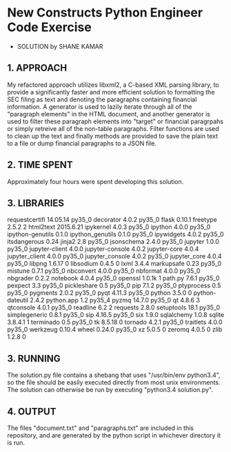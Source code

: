 # New Constructs Python Engineer Code Exercise

* SOLUTION by SHANE KAMAR

## 1. APPROACH

My refactored approach utilizes libxml2, a C-based XML parsing library, to provide a significantly faster and more efficient solution
to formatting the SEC filing as text and denoting the paragraphs containing financial information. A generator is used to lazily iterate through all of the "paragraph elements" in the HTML document, and another generator is used to filter these paragraph elements into "target" or financial paragrpahs or simply retreive all of the non-table paragraphs. Filter functions are used to clean up the text and finally methods are provided to save the plain text to a file or dump financial paragraphs to a JSON file.

## 2. TIME SPENT

Approximately four hours were spent developing this solution.

## 3. LIBRARIES

requestcertifi            14.05.14                 py35_0
decorator                 4.0.2                    py35_0
flask                     0.10.1                    <pip>
freetype                  2.5.2                         2
html2text                 2015.6.21                 <pip>
ipykernel                 4.0.3                    py35_0
ipython                   4.0.0                    py35_0
ipython-genutils          0.1.0                     <pip>
ipython_genutils          0.1.0                    py35_0
ipywidgets                4.0.2                    py35_0
itsdangerous              0.24                      <pip>
jinja2                    2.8                      py35_0
jsonschema                2.4.0                    py35_0
jupyter                   1.0.0                    py35_0
jupyter-client            4.0.0                     <pip>
jupyter-console           4.0.2                     <pip>
jupyter-core              4.0.4                     <pip>
jupyter_client            4.0.0                    py35_0
jupyter_console           4.0.2                    py35_0
jupyter_core              4.0.4                    py35_0
libpng                    1.6.17                        0
libsodium                 0.4.5                         0
lxml                      3.4.4                     <pip>
markupsafe                0.23                     py35_0
mistune                   0.7.1                    py35_0
nbconvert                 4.0.0                    py35_0
nbformat                  4.0.0                    py35_0
nbgrader                  0.2.2                     <pip>
notebook                  4.0.4                    py35_0
openssl                   1.0.1k                        1
path.py                   7.6.1                    py35_0
pexpect                   3.3                      py35_0
pickleshare               0.5                      py35_0
pip                       7.1.2                    py35_0
ptyprocess                0.5                      py35_0
pygments                  2.0.2                    py35_0
pyqt                      4.11.3                   py35_0
python                    3.5.0                         0
python-dateutil           2.4.2                     <pip>
python.app                1.2                      py35_4
pyzmq                     14.7.0                   py35_0
qt                        4.8.6                         3
qtconsole                 4.0.1                    py35_0
readline                  6.2                           2
requests                  2.8.0                     <pip>
setuptools                18.1                     py35_0
simplegeneric             0.8.1                    py35_0
sip                       4.16.5                   py35_0
six                       1.9.0                     <pip>
sqlalchemy                1.0.8                     <pip>
sqlite                    3.8.4.1                       1
terminado                 0.5                      py35_0
tk                        8.5.18                        0
tornado                   4.2.1                    py35_0
traitlets                 4.0.0                    py35_0
werkzeug                  0.10.4                    <pip>
wheel                     0.24.0                   py35_0
xz                        5.0.5                         0
zeromq                    4.0.5                         0
zlib                      1.2.8                         0

## 3. RUNNING

The solution.py file contains a shebang that uses "/usr/bin/env python3.4", so the file should be easily executed directly from most unix environments. The solution can otherwise be run by executing "python3.4 solution.py".

## 4. OUTPUT

The files "document.txt" and "paragraphs.txt" are included in this repository, and are generated by the python script in whichever directory it is run.

